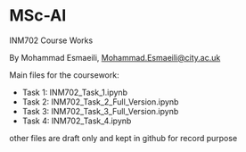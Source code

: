 # MSc-AI
INM702 Course Works

By Mohammad Esmaeili, Mohammad.Esmaeili@city.ac.uk

Main files for the coursework:
- Task 1: INM702_Task_1.ipynb
- Task 2: INM702_Task_2_Full_Version.ipynb
- Task 3: INM702_Task_3_Full_Version.ipynb
- Task 4: INM702_Task_4.ipynb

other files are draft only and kept in github for record purpose
